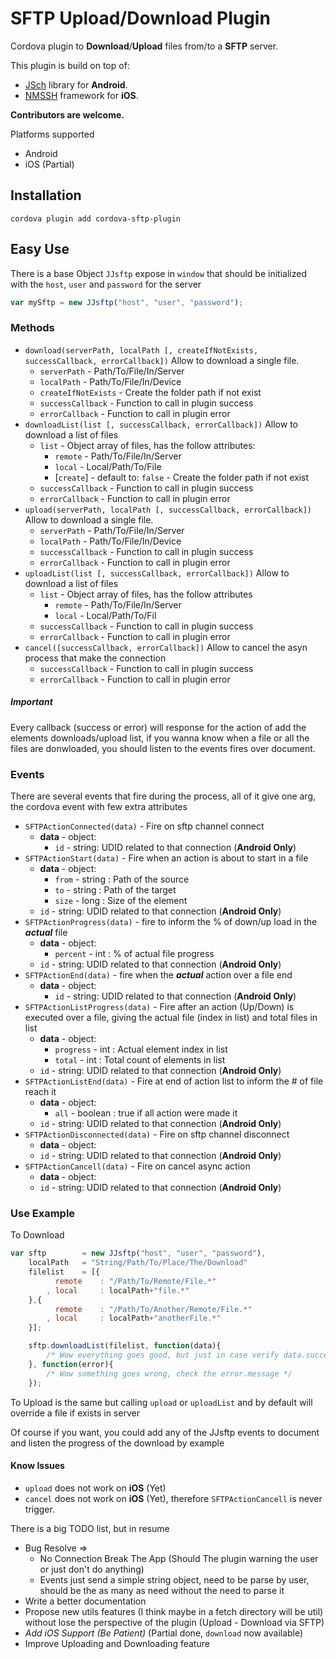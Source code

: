 
SFTP Upload/Download Plugin
===

Cordova plugin to **Download**/**Upload** files from/to a **SFTP** server.

This plugin is build on top of: 
  - [JSch](http://www.jcraft.com/jsch/ "In case you want to be curious") library for **Android**.
  - [NMSSH](http://cocoadocs.org/docsets/NMSSH/2.2.7/index.html "In case you want to be curious") framework for **iOS**.

**Contributors are welcome.**

Platforms supported

* Android
* iOS (Partial)

Installation
---
```
cordova plugin add cordova-sftp-plugin
```
Easy Use  
---  
    
There is a base Object `JJsftp`  expose in `window` that should be initialized with the `host`, `user` and `password` for the server
```javascript
var mySftp = new JJsftp("host", "user", "password");
```
### Methods

* `download(serverPath, localPath [, createIfNotExists, successCallback, errorCallback])` Allow to download a single file.
    * `serverPath` - Path/To/File/In/Server
    * `localPath` - Path/To/File/In/Device
    * `createIfNotExists` - Create the folder path if not exist
    * `successCallback` - Function to call in plugin success
    * `errorCallback` - Function to call in plugin error
* `downloadList(list [, successCallback, errorCallback])` Allow to download a list of files
    * `list` - Object array of files, has the follow attributes:
        * `remote` - Path/To/File/In/Server
        * `local` - Local/Path/To/File
        * [`create`] - default to: `false` - Create the folder path if not exist
    * `successCallback` - Function to call in plugin success
    * `errorCallback` - Function to call in plugin error
* `upload(serverPath, localPath [, successCallback, errorCallback])` Allow to download a single file.
    * `serverPath` - Path/To/File/In/Server
    * `localPath` - Path/To/File/In/Device
    * `successCallback` - Function to call in plugin success
    * `errorCallback` - Function to call in plugin error
* `uploadList(list [, successCallback, errorCallback])` Allow to download a list of files
    * `list` - Object array of files, has the follow attributes 
      * `remote` - Path/To/File/In/Server
      * `local` - Local/Path/To/Fil
    * `successCallback` - Function to call in plugin success
    * `errorCallback` - Function to call in plugin error    
* `cancel([successCallback, errorCallback])` Allow to cancel the asyn process that make the connection
    * `successCallback` - Function to call in plugin success
    * `errorCallback` - Function to call in plugin error

##### Important
Every callback (success or error) will response for the action of add the elements downloads/upload list, if you wanna know when a file or all the files are donwloaded, you should listen to the events fires over document.

### Events  
There are several events that fire during the process, all of it give one arg, the cordova event with few extra attributes  

* `SFTPActionConnected(data)` - Fire on sftp channel connect
    * **data** - object: 
      * `id` - string: UDID related to that connection (**Android Only**) 
* `SFTPActionStart(data)` - Fire when an action is about to start in a file
    * **data** - object:
      * `from` - string : Path of the source
      * `to` - string : Path of the target
      * `size` - long : Size of the element
    * `id` - string: UDID related to that connection (**Android Only**) 
* `SFTPActionProgress(data)` - fire to inform the % of down/up load in the **_actual_** file
    * **data** - object: 
      * `percent` - int : % of actual file progress
    * `id` - string: UDID related to that connection (**Android Only**) 
* `SFTPActionEnd(data)` - fire when the **_actual_** action over a file end
    * **data** - object: 
      * `id` - string: UDID related to that connection (**Android Only**) 
* `SFTPActionListProgress(data)` - Fire after an action (Up/Down) is executed over a file, giving the actual file (index in list) and total files in list
    * **data** - object: 
      * `progress` - int : Actual element index in list
      * `total` - int : Total count of elements in list
    * `id` - string: UDID related to that connection (**Android Only**)
* `SFTPActionListEnd(data)` - Fire at end of action list to inform the # of file reach it
    * **data** - object: 
      * `all` - boolean : true if all action were made it
    * `id` - string: UDID related to that connection (**Android Only**)
* `SFTPActionDisconnected(data)` - Fire on sftp channel disconnect
    * **data** - object: 
    * `id` - string: UDID related to that connection (**Android Only**)
* `SFTPActionCancell(data)` - Fire on cancel async action
    * **data** - object: 
    * `id` - string: UDID related to that connection (**Android Only**)

### Use Example
To Download
```javascript
var sftp        = new JJsftp("host", "user", "password"),
    localPath   = "String/Path/To/Place/The/Download"
    filelist    = [{
          remote    : "/Path/To/Remote/File.*"
        , local     : localPath+"file.*"
    },{
          remote    : "/Path/To/Another/Remote/File.*"
        , local     : localPath+"anotherFile.*"
    }];

    sftp.downloadList(filelist, function(data){
        /* Wow everything goes good, but just in case verify data.success */
    }, function(error){
        /* Wow something goes wrong, check the error.message */       
    });
```
To Upload is the same but calling `upload` or `uploadList` and by default will override a file if exists in server

Of course if you want, you could add any of the JJsftp events to document and listen the progress of the download by example

#### Know Issues
- `upload` does not work on **iOS** (Yet)
- `cancel` does not work on **iOS** (Yet), therefore `SFTPActionCancell` is never trigger.

There is a big TODO list, but in resume  

* Bug Resolve =>
  * No Connection Break The App (Should The plugin warning the user or just don't do anything)
  * Events just send a simple string object, need to be parse by user, should be the as many as need without the need to parse it
* Write a better documentation
* Propose new utils features (I think maybe in a fetch directory will be util) without lose the perspective of the plugin (Upload - Download via SFTP)
* _Add iOS Support (Be Patient)_ (Partial done, `download` now available)
* Improve Uploading and Downloading feature
